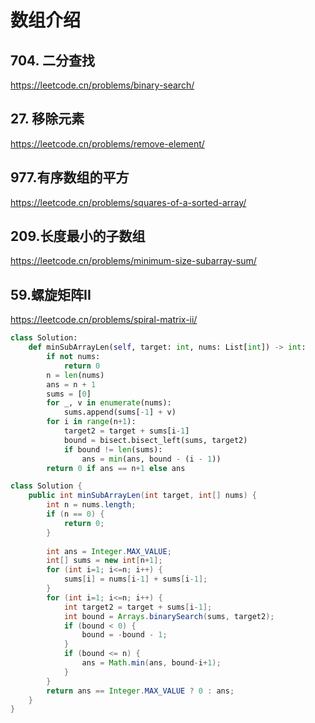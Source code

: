 # 数组介绍

## 704. 二分查找

https://leetcode.cn/problems/binary-search/

## 27. 移除元素

https://leetcode.cn/problems/remove-element/

## 977.有序数组的平方

https://leetcode.cn/problems/squares-of-a-sorted-array/

## 209.长度最小的子数组

https://leetcode.cn/problems/minimum-size-subarray-sum/

## 59.螺旋矩阵II

https://leetcode.cn/problems/spiral-matrix-ii/

```python
class Solution:
    def minSubArrayLen(self, target: int, nums: List[int]) -> int:
        if not nums:
            return 0
        n = len(nums)
        ans = n + 1
        sums = [0]
        for _, v in enumerate(nums):
            sums.append(sums[-1] + v)
        for i in range(n+1):
            target2 = target + sums[i-1]
            bound = bisect.bisect_left(sums, target2)
            if bound != len(sums):
                ans = min(ans, bound - (i - 1))
        return 0 if ans == n+1 else ans
```

```java
class Solution {
    public int minSubArrayLen(int target, int[] nums) {
        int n = nums.length;
        if (n == 0) {
            return 0;
        }
        
        int ans = Integer.MAX_VALUE;
        int[] sums = new int[n+1];
        for (int i=1; i<=n; i++) {
            sums[i] = nums[i-1] + sums[i-1];
        }
        for (int i=1; i<=n; i++) {
            int target2 = target + sums[i-1];
            int bound = Arrays.binarySearch(sums, target2);
            if (bound < 0) {
                bound = -bound - 1;
            }
            if (bound <= n) {
                ans = Math.min(ans, bound-i+1);
            }
        }
        return ans == Integer.MAX_VALUE ? 0 : ans;
    }
}

```